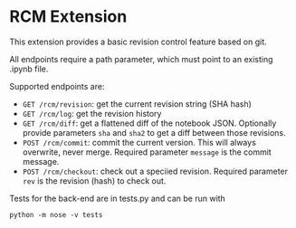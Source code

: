
# RCM Extension

This extension provides a basic revision control feature based on git.

All endpoints require a path parameter, which must point to an existing
.ipynb file.

Supported endpoints are:

* `GET /rcm/revision`: get the current revision string (SHA hash)
* `GET /rcm/log`: get the revision history
* `GET /rcm/diff`: get a flattened diff of the notebook JSON.
    Optionally provide parameters `sha` and `sha2` to get a diff between those revisions.
* `POST /rcm/commit`: commit the current version. This will always overwrite, never merge.
    Required parameter `message` is the commit message.
* `POST /rcm/checkout`: check out a speciied revision.
    Required parameter `rev` is the revision (hash) to check out.

Tests for the back-end are in tests.py and can be run with
```
python -m nose -v tests
```
